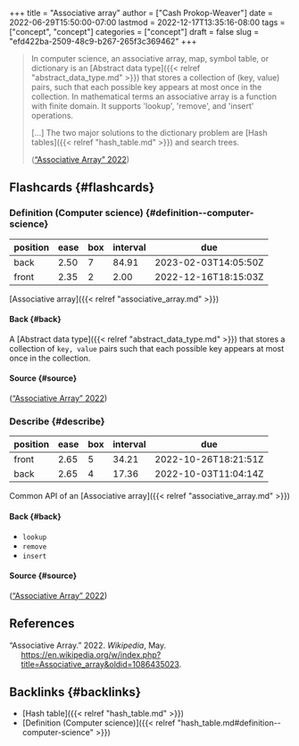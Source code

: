 +++
title = "Associative array"
author = ["Cash Prokop-Weaver"]
date = 2022-06-29T15:50:00-07:00
lastmod = 2022-12-17T13:35:16-08:00
tags = ["concept", "concept"]
categories = ["concept"]
draft = false
slug = "efd422ba-2509-48c9-b267-265f3c369462"
+++

> In computer science, an associative array, map, symbol table, or dictionary is an [Abstract data type]({{< relref "abstract_data_type.md" >}}) that stores a collection of (key, value) pairs, such that each possible key appears at most once in the collection. In mathematical terms an associative array is a function with finite domain. It supports 'lookup', 'remove', and 'insert' operations.
>
> [...] The two major solutions to the dictionary problem are [Hash tables]({{< relref "hash_table.md" >}}) and search trees.
>
> (<a href="#citeproc_bib_item_1">“Associative Array” 2022</a>)


## Flashcards {#flashcards}


### Definition (Computer science) {#definition--computer-science}

| position | ease | box | interval | due                  |
|----------|------|-----|----------|----------------------|
| back     | 2.50 | 7   | 84.91    | 2023-02-03T14:05:50Z |
| front    | 2.35 | 2   | 2.00     | 2022-12-16T18:15:03Z |

[Associative array]({{< relref "associative_array.md" >}})


#### Back {#back}

A [Abstract data type]({{< relref "abstract_data_type.md" >}}) that stores a collection of `key, value` pairs such that each possible key appears at most once in the collection.


#### Source {#source}

(<a href="#citeproc_bib_item_1">“Associative Array” 2022</a>)


### Describe {#describe}

| position | ease | box | interval | due                  |
|----------|------|-----|----------|----------------------|
| front    | 2.65 | 5   | 34.21    | 2022-10-26T18:21:51Z |
| back     | 2.65 | 4   | 17.36    | 2022-10-03T11:04:14Z |

Common API of an [Associative array]({{< relref "associative_array.md" >}})


#### Back {#back}

-   `lookup`
-   `remove`
-   `insert`


#### Source {#source}

(<a href="#citeproc_bib_item_1">“Associative Array” 2022</a>)

## References

<style>.csl-entry{text-indent: -1.5em; margin-left: 1.5em;}</style><div class="csl-bib-body">
  <div class="csl-entry"><a id="citeproc_bib_item_1"></a>“Associative Array.” 2022. <i>Wikipedia</i>, May. <a href="https://en.wikipedia.org/w/index.php?title=Associative_array&oldid=1086435023">https://en.wikipedia.org/w/index.php?title=Associative_array&#38;oldid=1086435023</a>.</div>
</div>


## Backlinks {#backlinks}

-   [Hash table]({{< relref "hash_table.md" >}})
-   [Definition (Computer science)]({{< relref "hash_table.md#definition--computer-science" >}})
